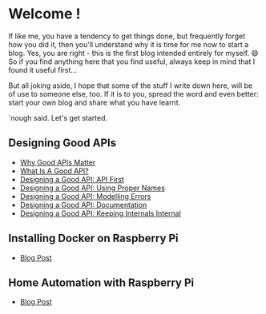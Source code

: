 # Welcome !

If like me, you have a tendency to get things done, but frequently forget how you did it, then you'll understand why it is time for me now to start a blog.
Yes, you are right - this is the first blog intended entirely for myself. 😄
So if you find anything here that you find useful, always keep in mind that I found it useful first... 

But all joking aside, I hope that some of the stuff I write down here, will be of use to someone else, too.
If it is to you, spread the word and even better: start your own blog and share what you have learnt.

`nough said. Let's get started.
## Designing Good APIs

* [Why Good APIs Matter](./why-good-apis-matter.md)
* [What Is A Good API?](./what-is-a-good-api.md)
* [Designing a Good API: API First](./designing-good-apis--api-first.md)
* [Designing a Good API: Using Proper Names](./designing-good-apis--using-proper-names.md)
* [Designing a Good API: Modelling Errors](./designing-good-apis--modelling-errors.md)
* [Designing a Good API: Documentation](./designing-good-apis--documentation.md)
* [Designing a Good API: Keeping Internals Internal](./designing-good-apis--keeping-internals-internal.md)

## Installing Docker on Raspberry Pi

* [Blog Post](./docker-on-raspberry.md)

## Home Automation with Raspberry Pi

* [Blog Post](./home-assistant-conbee-2-raspberry.md)
